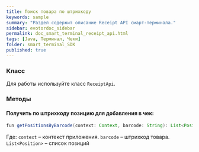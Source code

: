 ```yaml
---
title: Поиск товара по штрихкоду
keywords: sample
summary: "Раздел содержит описание Receipt API смарт-терминала."
sidebar: evotordoc_sidebar
permalink: doc_smart_terminal_receipt_api.html
tags: [Java, Терминал, Чеки]
folder: smart_terminal_SDK
published: true
---
```


### Класс

Для работы используйте класс `ReceiptApi`.

### Методы

#### Получить по штрихкоду позицию для добавления в чек:

```java
fun getPositionsByBarcode(context: Context, barcode: String): List<Position>
```

Где:
`context` – контекст приложения.
`barcode` – штрихкод товара.
`List<Position>` – список позиций
